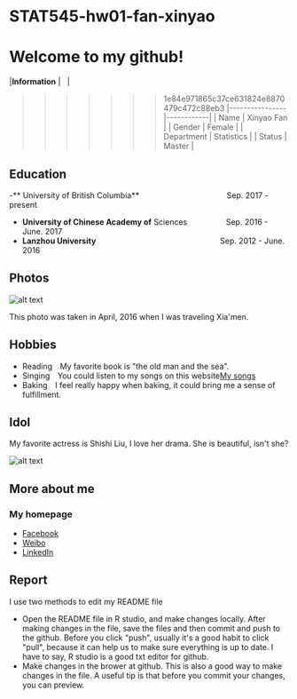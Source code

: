 # STAT545-hw01-fan-xinyao
# Welcome to my github!

|**Information** |            |
>>>>>>> 1e84e971865c37ce631824e8870479c472c88eb3
|----------------|------------|
| Name           | Xinyao Fan |
| Gender         | Female     |
| Department     | Statistics |
| Status         | Master |
## Education
-** University of British Columbia** &emsp;&emsp;&emsp;&emsp;&emsp;&emsp;&emsp;&emsp;&emsp;&emsp;&emsp;Sep. 2017 - present
- **University of Chinese Academy of** Sciences&emsp;&emsp;&emsp;&emsp;&emsp;Sep. 2016 - June. 2017
- **Lanzhou University**&emsp;&emsp;&emsp;&emsp;&emsp;&emsp;&emsp;&emsp;&emsp;&emsp;&emsp;&emsp;&emsp;&emsp;&emsp;&emsp;Sep. 2012 -  June. 2016

## Photos
![alt text](https://ww2.sinaimg.cn/thumb300/bbb34e38jw1f371h5imm6j20qo0zktbm.jpg "Although maybe it's just a phase, like freshman year of college when I realized I could just buy frosting in a can.")

This photo was taken in April, 2016 when I was traveling Xia'men.

## Hobbies
- Reading&emsp;My favorite book is "the old man and the sea".
- Singing&emsp;You could listen to my songs on this website[My songs](http://kg.qq.com/node/personal?uid=65949885272b378b)
- Baking&emsp;I feel really happy when baking, it could bring me a sense of fulfillment.

## Idol
My favorite actress is Shishi Liu, I love her drama. She is beautiful, isn't she?

![alt text](http://img.idol001.com/origin/2017/04/22/641cbd75fe54452249fdb9cd32f5de111492855420.jpg "Although maybe it's just a phase, like freshman year of college when I realized I could just buy frosting in a can.")

## More about me
### My homepage

- [Facebook](https://www.facebook.com/xinyao.fan.946)
- [Weibo](http://weibo.com/3149090360/profile?rightmod=1&wvr=6&mod=personinfo)
- [LinkedIn](https://www.linkedin.com/in/%E8%BE%9B%E7%91%B6-%E8%8C%83-9b3371134/)

## Report
  I use two methods to edit my README file
- Open the README file in R studio, and make changes locally. After making changes in the file, save the files and then commit and push to the github. Before you click "push", usually it's a good habit to click "pull", because it can help us to make sure everything is up to date. I have to say, R studio is a good txt editor for github.
- Make changes in the brower at github. This is also a good way to make changes in the file. A useful tip is that before you commit your changes, you can preview. 
